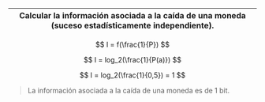| Calcular la información asociada a la caída de una moneda (suceso estadísticamente independiente). |
| -------------------------------------------------------------------------------------------------- |

$$
I = f(\frac{1}{P})
$$

$$
I = log_2(\frac{1}{P(a)})
$$

$$
I = log_2(\frac{1}{0,5}) = 1
$$

> La información asociada a la caída de una moneda es de 1 bit.
